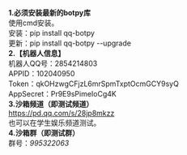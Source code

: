 **1.必须安装最新的botpy库**
<br/>使用cmd安装。
<br/>安装：pip install qq-botpy
<br/>更新：pip install qq-botpy --upgrade
<br/>**2.【机器人信息】**
<br/>机器人QQ号：2854214803
<br/>APPID：102040950
<br/>Token：qkOHzwgCFjzL6mrSpmTxptOcmGCY9syQ
<br/>AppSecret：Pr9E9sPimeIoCg4K
<br/>**3.沙箱频道（即测试频道）**
<br/>https://pd.qq.com/s/28jp8mkzz
<br/>也可以在学生娱乐频道测试。
<br/>**4.沙箱群（即测试群）**
<br/>群号：*995322063*